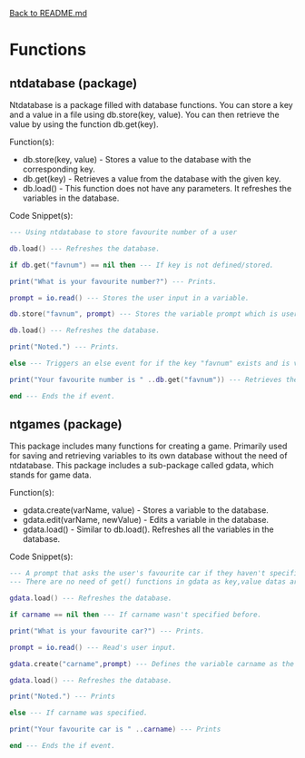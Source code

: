 [Back to README.md](./README.md)


# Functions

## ntdatabase (package)
Ntdatabase is a package filled with database functions. You can store a key and a value in a file using db.store(key, value). You can then retrieve the value by using the function db.get(key).

Function(s):
* db.store(key, value) - Stores a value to the database with the corresponding key.
* db.get(key) - Retrieves a value from the database with the given key.
* db.load() - This function does not have any parameters. It refreshes the variables in the database.

Code Snippet(s):
```lua
--- Using ntdatabase to store favourite number of a user

db.load() --- Refreshes the database.

if db.get("favnum") == nil then --- If key is not defined/stored.

print("What is your favourite number?") --- Prints.

prompt = io.read() --- Stores the user input in a variable.

db.store("favnum", prompt) --- Stores the variable prompt which is user's input into the key "favnum".

db.load() --- Refreshes the database.

print("Noted.") --- Prints.

else --- Triggers an else event for if the key "favnum" exists and is valid.

print("Your favourite number is " ..db.get("favnum")) --- Retrieves the value with the key "favnum" from the database and prints it.

end --- Ends the if event.
```
  


## ntgames (package)
This package includes many functions for creating a game. Primarily used for saving and retrieving variables to its own database without the need of ntdatabase.
This package includes a sub-package called gdata, which stands for game data.

Function(s):
* gdata.create(varName, value) - Stores a variable to the database.
* gdata.edit(varName, newValue) - Edits a variable in the database.
* gdata.load() - Similar to db.load(). Refreshes all the variables in the database.

Code Snippet(s):
```lua
--- A prompt that asks the user's favourite car if they haven't specified before.
--- There are no need of get() functions in gdata as key,value datas are loaded like normal variables.

gdata.load() --- Refreshes the database.

if carname == nil then --- If carname wasn't specified before.

print("What is your favourite car?") --- Prints.

prompt = io.read() --- Read's user input.

gdata.create("carname",prompt) --- Defines the variable carname as the user's input and stores it in the database.

gdata.load() --- Refreshes the database.

print("Noted.") --- Prints

else --- If carname was specified.

print("Your favourite car is " ..carname) --- Prints

end --- Ends the if event.
```







